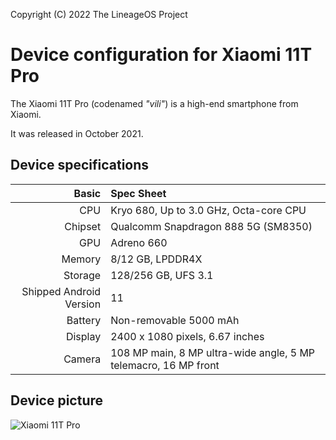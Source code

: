Copyright (C) 2022 The LineageOS Project

Device configuration for Xiaomi 11T Pro
=========================================

The Xiaomi 11T Pro (codenamed _"vili"_) is a high-end smartphone from Xiaomi.

It was released in October 2021.

## Device specifications

Basic   | Spec Sheet
-------:|:-------------------------
CPU     | Kryo 680, Up to 3.0 GHz, Octa-core CPU
Chipset | Qualcomm Snapdragon 888 5G (SM8350)
GPU     | Adreno 660
Memory  | 8/12 GB, LPDDR4X
Storage | 128/256 GB, UFS 3.1
Shipped Android Version | 11
Battery | Non-removable 5000 mAh
Display | 2400 x 1080 pixels, 6.67 inches
Camera  | 108 MP main, 8 MP ultra-wide angle, 5 MP telemacro, 16 MP front

## Device picture

![Xiaomi 11T Pro](https://p1.akcdn.net/full/872526930.xiaomi-11t-pro-5g-256gb-8gb-ram-dual.jpg "Xiaomi 11T Pro")
